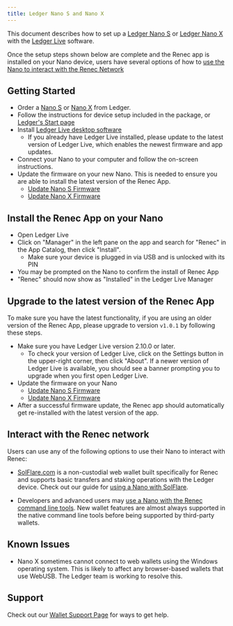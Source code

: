 ```yaml
---
title: Ledger Nano S and Nano X
---
```


This document describes how to set up a
[Ledger Nano S](https://shop.ledger.com/products/ledger-nano-s) or
[Ledger Nano X](https://shop.ledger.com/pages/ledger-nano-x)
with the [Ledger Live](https://www.ledger.com/ledger-live) software.

Once the setup steps shown below are complete and the Renec app is installed
on your Nano device, users have several options of how to
[use the Nano to interact with the Renec Network](#interact-with-the-solana-network)

## Getting Started

- Order a [Nano S](https://shop.ledger.com/products/ledger-nano-s) or
  [Nano X](https://shop.ledger.com/pages/ledger-nano-x) from Ledger.
- Follow the instructions for device setup included in the package,
  or [Ledger's Start page](https://www.ledger.com/start/)
- Install [Ledger Live desktop software](https://www.ledger.com/ledger-live/)
  - If you already have Ledger Live installed, please update to the latest
    version of Ledger Live, which enables the newest firmware and app updates.
- Connect your Nano to your computer and follow the on-screen instructions.
- Update the firmware on your new Nano. This is needed to ensure you are able
  to install the latest version of the Renec App.
  - [Update Nano S Firmware](https://support.ledger.com/hc/en-us/articles/360002731113-Update-Ledger-Nano-S-firmware)
  - [Update Nano X Firmware](https://support.ledger.com/hc/en-us/articles/360013349800)

## Install the Renec App on your Nano

- Open Ledger Live
- Click on "Manager" in the left pane on the app and search for "Renec" in the
  App Catalog, then click "Install".
  - Make sure your device is plugged in via USB and is unlocked with its PIN
- You may be prompted on the Nano to confirm the install of Renec App
- "Renec" should now show as "Installed" in the Ledger Live Manager

## Upgrade to the latest version of the Renec App

To make sure you have the latest functionality, if you are using an older version
of the Renec App, please upgrade to version `v1.0.1` by following these steps.

- Make sure you have Ledger Live version 2.10.0 or later.
  - To check your version of Ledger Live, click on the Settings button in the
    upper-right corner, then click "About". If a newer version of Ledger Live is
    available, you should see a banner prompting you to upgrade when you first open
    Ledger Live.
- Update the firmware on your Nano
  - [Update Nano S Firmware](https://support.ledger.com/hc/en-us/articles/360002731113-Update-Ledger-Nano-S-firmware)
  - [Update Nano X Firmware](https://support.ledger.com/hc/en-us/articles/360013349800)
- After a successful firmware update, the Renec app should automatically get
  re-installed with the latest version of the app.

## Interact with the Renec network

Users can use any of the following options to use their Nano to interact with
Renec:

- [SolFlare.com](https://solflare.com/) is a non-custodial web wallet built
  specifically for Renec and supports basic transfers and staking operations
  with the Ledger device.
  Check out our guide for [using a Nano with SolFlare](solflare.md).

- Developers and advanced users may
  [use a Nano with the Renec command line tools](hardware-wallets/ledger.md).
  New wallet features are almost always supported in the native command line tools
  before being supported by third-party wallets.

## Known Issues

- Nano X sometimes cannot connect to web wallets using the Windows operating
  system. This is likely to affect any browser-based wallets that use WebUSB.
  The Ledger team is working to resolve this.

## Support

Check out our [Wallet Support Page](support.md) for ways to get help.
